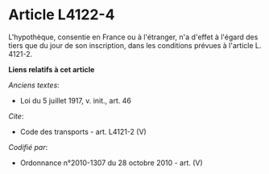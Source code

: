 # Article L4122-4

L'hypothèque, consentie en France ou à l'étranger, n'a d'effet à l'égard des tiers que du jour de son inscription, dans les
conditions prévues à l'article L. 4121-2.

**Liens relatifs à cet article**

_Anciens textes_:

  - Loi du 5 juillet 1917, v. init., art. 46

_Cite_:

  - Code des transports - art. L4121-2 (V)

_Codifié par_:

  - Ordonnance n°2010-1307 du 28 octobre 2010 - art. (V)
